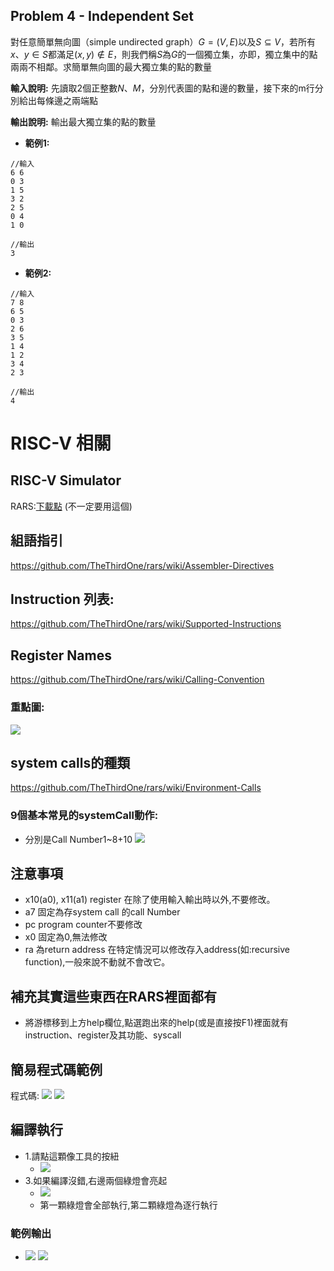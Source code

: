 ## Problem 4 - Independent Set
對任意簡單無向圖（simple undirected graph）$G=(V,E)$以及$S⊆V$，若所有$x、y∈S$都滿足$(x,y)∉E$，則我們稱$S$為$G$的一個獨立集，亦即，獨立集中的點兩兩不相鄰。求簡單無向圖的最大獨立集的點的數量

**輸入說明:**
先讀取2個正整數$N、M$，分別代表圖的點和邊的數量，接下來的m行分別給出每條邊之兩端點

**輸出說明:**
輸出最大獨立集的點的數量

- **範例1:**
```javascript=
//輸入
6 6
0 3
1 5
3 2
2 5
0 4
1 0

//輸出
3
```

- **範例2:**
```javascript=
//輸入
7 8
6 5
0 3
2 6
3 5
1 4
1 2
3 4
2 3

//輸出
4
```


# RISC-V 相關

## RISC-V Simulator
RARS:[下載點](https://github.com/TheThirdOne/rars)
(不一定要用這個)

## 組語指引
https://github.com/TheThirdOne/rars/wiki/Assembler-Directives

## Instruction 列表:
https://github.com/TheThirdOne/rars/wiki/Supported-Instructions

## Register Names
https://github.com/TheThirdOne/rars/wiki/Calling-Convention

### 重點圖:
![](https://i.imgur.com/YFdt5En.png)

## system calls的種類
https://github.com/TheThirdOne/rars/wiki/Environment-Calls

### 9個基本常見的systemCall動作:
- 分別是Call Number1~8+10
![](https://i.imgur.com/20WZxzj.png)
## 注意事項
- x10(a0), x11(a1) register 在除了使用輸入輸出時以外,不要修改。
- a7 固定為存system call 的call Number
- pc program counter不要修改
- x0 固定為0,無法修改
- ra 為return address 在特定情況可以修改存入address(如:recursive function),一般來說不動就不會改它。

## 補充其實這些東西在RARS裡面都有
- 將游標移到上方help欄位,點選跑出來的help(或是直接按F1)裡面就有instruction、register及其功能、syscall 

## 簡易程式碼範例
程式碼:
![](https://i.imgur.com/WvCxJz3.png)
![](https://i.imgur.com/9Sh3hzv.png)
## 編譯執行
- 1.請點這顆像工具的按紐
    - ![](https://i.imgur.com/BdtiB2R.png)
- 3.如果編譯沒錯,右邊兩個綠燈會亮起
    - ![](https://i.imgur.com/yWmvOmW.png)
    - 第一顆綠燈會全部執行,第二顆綠燈為逐行執行
### 範例輸出
- ![](https://i.imgur.com/yyzjijX.png)
![](https://i.imgur.com/P13MKKh.png)



